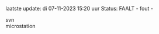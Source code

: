 laatste update: 
di 07-11-2023 15:20   uur 
Status: FAALT - fout - 
<div class="service R">svn</div><div class="service Y">microstation</div>
